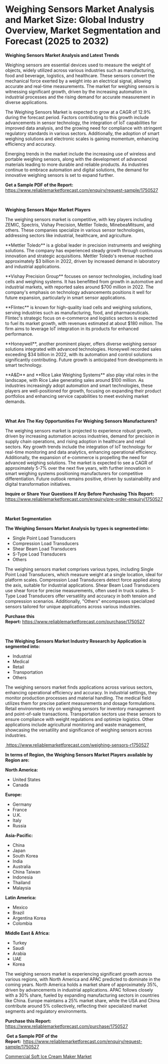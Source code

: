 <p><h1>Weighing Sensors Market Analysis and Market Size: Global Industry Overview, Market Segmentation and Forecast (2025 to 2032)</h1></p><p><strong>Weighing Sensors Market Analysis and Latest Trends</strong></p>
<p><p>Weighing sensors are essential devices used to measure the weight of objects, widely utilized across various industries such as manufacturing, food and beverage, logistics, and healthcare. These sensors convert the mechanical force exerted by a weight into an electrical signal, allowing accurate and real-time measurements. The market for weighing sensors is witnessing significant growth, driven by the increasing automation in industrial processes and the rising demand for accurate measurement in diverse applications.</p><p>The Weighing Sensors Market is expected to grow at a CAGR of 12.9% during the forecast period. Factors contributing to this growth include advancements in sensor technology, the integration of IoT capabilities for improved data analysis, and the growing need for compliance with stringent regulatory standards in various sectors. Additionally, the adoption of smart weighing solutions and electronic scales is gaining momentum, enhancing efficiency and accuracy. </p><p>Emerging trends in the market include the increasing use of wireless and portable weighing sensors, along with the development of advanced materials leading to more durable and reliable products. As industries continue to embrace automation and digital solutions, the demand for innovative weighing sensors is set to expand further.</p></p>
<p><strong>Get a Sample PDF of the Report:&nbsp;</strong> <a href="https://www.reliablemarketforecast.com/enquiry/request-sample/1750527?utm_campaign=2190&utm_medium=2&utm_source=Github&utm_content=ia&utm_term=19022025&utm_id=weighing-sensors">https://www.reliablemarketforecast.com/enquiry/request-sample/1750527</a></p>
<p>&nbsp;</p>
<p><strong>Weighing Sensors Major Market Players</strong></p>
<p><p>The weighing sensors market is competitive, with key players including ZEMIC, Spectris, Vishay Precision, Mettler Toledo, MinebeaMitsumi, and others. These companies specialize in various sensor technologies, addressing sectors like industrial, healthcare, and agriculture.</p><p>**Mettler Toledo** is a global leader in precision instruments and weighing solutions. The company has experienced steady growth through continuous innovation and strategic acquisitions. Mettler Toledo's revenue reached approximately $3 billion in 2022, driven by increased demand in laboratory and industrial applications.</p><p>**Vishay Precision Group** focuses on sensor technologies, including load cells and weighing systems. It has benefitted from growth in automotive and industrial markets, with reported sales around $700 million in 2022. The company's emphasis on technology advancements positions it well for future expansion, particularly in smart sensor applications.</p><p>**Flintec** is known for high-quality load cells and weighing solutions, serving industries such as manufacturing, food, and pharmaceuticals. Flintec's strategic focus on e-commerce and logistics sectors is expected to fuel its market growth, with revenues estimated at about $180 million. The firm aims to leverage IoT integration in its products for enhanced performance.</p><p>**Honeywell**, another prominent player, offers diverse weighing sensor solutions integrated with advanced technologies. Honeywell recorded sales exceeding $34 billion in 2022, with its automation and control solutions significantly contributing. Future growth is anticipated from developments in smart technology.</p><p>**A&D** and **Rice Lake Weighing Systems** also play vital roles in the landscape, with Rice Lake generating sales around $100 million. As industries increasingly adopt automation and smart technologies, these players are well-positioned for growth, focusing on expanding their product portfolios and enhancing service capabilities to meet evolving market demands.</p></p>
<p>&nbsp;</p>
<p><strong>What Are The Key Opportunities For Weighing Sensors Manufacturers?</strong></p>
<p><p>The weighing sensors market is projected to experience robust growth, driven by increasing automation across industries, demand for precision in supply chain operations, and rising adoption in healthcare and retail sectors. Key growth trends include the integration of IoT technology for real-time monitoring and data analytics, enhancing operational efficiency. Additionally, the expansion of e-commerce is propelling the need for advanced weighing solutions. The market is expected to see a CAGR of approximately 5-7% over the next five years, with further innovation in smart weighing systems positioning manufacturers for competitive differentiation. Future outlook remains positive, driven by sustainability and digital transformation initiatives.</p></p>
<p><strong>Inquire or Share Your Questions If Any Before Purchasing This Report:</strong> <a href="https://www.reliablemarketforecast.com/enquiry/pre-order-enquiry/1750527?utm_campaign=2190&utm_medium=2&utm_source=Github&utm_content=ia&utm_term=19022025&utm_id=weighing-sensors">https://www.reliablemarketforecast.com/enquiry/pre-order-enquiry/1750527</a></p>
<p>&nbsp;</p>
<p><strong>Market Segmentation</strong></p>
<p><strong>The Weighing Sensors Market Analysis by types is segmented into:</strong></p>
<p><ul><li>Single Point Load Transducers</li><li>Compression Load Transducers</li><li>Shear Beam Load Transducers</li><li>S-Type Load Transducers</li><li>Others</li></ul></p>
<p><p>The weighing sensors market comprises various types, including Single Point Load Transducers, which measure weight at a single location, ideal for platform scales. Compression Load Transducers detect force applied along the axis, suitable for industrial applications. Shear Beam Load Transducers use shear force for precise measurements, often used in truck scales. S-Type Load Transducers offer versatility and accuracy in both tension and compression scenarios. Additionally, "Others" encompasses specialized sensors tailored for unique applications across various industries.</p></p>
<p><strong>Purchase this Report:&nbsp;</strong><a href="https://www.reliablemarketforecast.com/purchase/1750527?utm_campaign=2190&utm_medium=2&utm_source=Github&utm_content=ia&utm_term=19022025&utm_id=weighing-sensors">https://www.reliablemarketforecast.com/purchase/1750527</a></p>
<p>&nbsp;</p>
<p><strong>The Weighing Sensors Market Industry Research by Application is segmented into:</strong></p>
<p><ul><li>Industrial</li><li>Medical</li><li>Retail</li><li>Transportation</li><li>Others</li></ul></p>
<p><p>The weighing sensors market finds applications across various sectors, enhancing operational efficiency and accuracy. In industrial settings, they monitor production processes and material handling. The medical field utilizes them for precise patient measurements and dosage formulations. Retail environments rely on weighing sensors for inventory management and point-of-sale transactions. Transportation sectors use these sensors to ensure compliance with weight regulations and optimize logistics. Other applications include agricultural monitoring and waste management, showcasing the versatility and significance of weighing sensors across industries.</p></p>
<p><a href="https://www.reliablemarketforecast.com/weighing-sensors-r1750527?utm_campaign=2190&utm_medium=2&utm_source=Github&utm_content=ia&utm_term=19022025&utm_id=weighing-sensors">&nbsp;https://www.reliablemarketforecast.com/weighing-sensors-r1750527</a></p>
<p><strong>In terms of Region, the Weighing Sensors Market Players available by Region are:</strong></p>
<p>
    <p> <strong> North America: </strong>
        <ul>
            <li>United States</li>
            <li>Canada</li>
        </ul>
        </p> 
    <p> <strong> Europe: </strong>
        <ul>
            <li>Germany</li>
            <li>France</li>
            <li>U.K.</li>
            <li>Italy</li>
            <li>Russia</li>
        </ul>
        </p> 
    <p> <strong> Asia-Pacific: </strong>
        <ul>
            <li>China</li>
            <li>Japan</li>
            <li>South Korea</li>
            <li>India</li>
            <li>Australia</li>
            <li>China Taiwan</li>
            <li>Indonesia</li>
            <li>Thailand</li>
            <li>Malaysia</li>
        </ul>
        </p> 
    <p> <strong> Latin America: </strong>
        <ul>
            <li>Mexico</li>
            <li>Brazil</li>
            <li>Argentina Korea</li>
            <li>Colombia</li>
        </ul>
        </p> 
    <p> <strong> Middle East & Africa: </strong>
        <ul>
            <li>Turkey</li>
            <li>Saudi</li>
            <li>Arabia</li>
            <li>UAE</li>
            <li>Korea</li>
        </ul>
    </p>
    </p>
<p><p>The weighing sensors market is experiencing significant growth across various regions, with North America and APAC predicted to dominate in the coming years. North America holds a market share of approximately 35%, driven by advancements in industrial applications. APAC follows closely with a 30% share, fueled by expanding manufacturing sectors in countries like China. Europe maintains a 25% market share, while the USA and China contribute around 5% collectively, reflecting their specialized market segments and regulatory environments.</p></p>
<p><strong>Purchase this Report: </strong><a href="https://www.reliablemarketforecast.com/purchase/1750527?utm_campaign=2190&utm_medium=2&utm_source=Github&utm_content=ia&utm_term=19022025&utm_id=weighing-sensors">https://www.reliablemarketforecast.com/purchase/1750527</a></p>
<p>&nbsp;<strong>Get a Sample PDF of the Report:&nbsp;&nbsp;</strong><a href="https://www.reliablemarketforecast.com/enquiry/request-sample/1750527?utm_campaign=2190&utm_medium=2&utm_source=Github&utm_content=ia&utm_term=19022025&utm_id=weighing-sensors">https://www.reliablemarketforecast.com/enquiry/request-sample/1750527</a></p>
<p><strong></strong></p>
<p><p><a href="https://github.com/gullattedenna/Market-Research-Report-List-1/blob/main/commercial-soft-ice-cream-maker-market.md?utm_campaign=2190&utm_medium=2&utm_source=Github&utm_content=ia&utm_term=19022025&utm_id=weighing-sensors">Commercial Soft Ice Cream Maker Market</a></p></p>